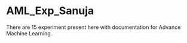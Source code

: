 # AML_Exp_Sanuja
There are 15 experiment present here with documentation for Advance Machine Learning.
